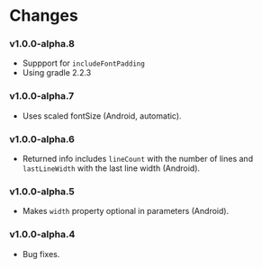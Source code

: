# Changes

### v1.0.0-alpha.8
- Suppport for `includeFontPadding`
- Using gradle 2.2.3

### v1.0.0-alpha.7
- Uses scaled fontSize (Android, automatic).

### v1.0.0-alpha.6
- Returned info includes `lineCount` with the number of lines and `lastLineWidth` with the last line width (Android).

### v1.0.0-alpha.5
- Makes `width` property optional in parameters (Android).

### v1.0.0-alpha.4
- Bug fixes.
